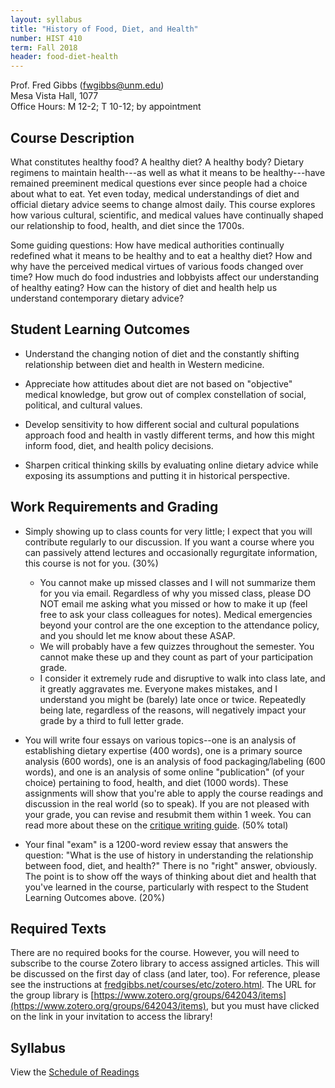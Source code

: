 ```yaml
---
layout: syllabus
title: "History of Food, Diet, and Health"
number: HIST 410
term: Fall 2018
header: food-diet-health
---
```


Prof. Fred Gibbs \([fwgibbs@unm.edu](mailto:fwgibbs@unm.edu)\)    
Mesa Vista Hall, 1077    
Office Hours: M 12-2; T 10-12; by appointment    


## Course Description

What constitutes healthy food? A healthy diet? A healthy body? Dietary regimens to maintain health---as well as what it means to be healthy---have remained preeminent medical questions ever since people had a choice about what to eat. Yet even today, medical understandings of diet and official dietary advice seems to change almost daily. This course explores how various cultural, scientific, and medical values have continually shaped our relationship to food, health, and diet since the 1700s.

Some guiding questions: How have medical authorities continually redefined what it means to be healthy and to eat a healthy diet? How and why have the perceived medical virtues of various foods changed over time? How much do food industries and lobbyists affect our understanding of healthy eating? How can the history of diet and health help us understand contemporary dietary advice?


## Student Learning Outcomes

* Understand the changing notion of diet and the constantly shifting relationship between diet and health in Western medicine.

* Appreciate how attitudes about diet are not based on "objective" medical knowledge, but grow out of complex constellation of social, political, and cultural values.

* Develop sensitivity to how different social and cultural populations approach food and health in vastly different terms, and how this might inform food, diet, and health policy decisions.

* Sharpen critical thinking skills by evaluating online dietary advice while exposing its assumptions and putting it in historical perspective.


## Work Requirements and Grading

* Simply showing up to class counts for very little; I expect that you will contribute regularly to our discussion. If you want a course where you can passively attend lectures and occasionally regurgitate information, this course is not for you. (30%)
    * You cannot make up missed classes and I will not summarize them for you via email. Regardless of why you missed class, please DO NOT email me asking what you missed or how to make it up (feel free to ask your class colleagues for notes). Medical emergencies beyond your control are the one exception to the attendance policy, and you should let me know about these ASAP.
    * We will probably have a few quizzes throughout the semester. You cannot make these up and they count as part of your participation grade.
    * I consider it extremely rude and disruptive to walk into class late, and it greatly aggravates me. Everyone makes mistakes, and I understand you might be (barely) late once or twice. Repeatedly being late, regardless of the reasons, will negatively impact your grade by a third to full letter grade.

* You will write four essays on various topics--one is an analysis of establishing dietary expertise (400 words), one is a primary source analysis (600 words), one is an analysis of food packaging/labeling (600 words), and one is an analysis of some online "publication" (of your choice) pertaining to food, health, and diet (1000 words). These assignments will show that you're able to apply the course readings and discussion in the real world (so to speak). If you are not pleased with your grade, you can revise and resubmit them within 1 week. You can read more about these on the [critique writing guide](http://fredgibbs.net/courses/etc/critique-writing-guide). (50% total)


* Your final "exam" is a 1200-word review essay that answers the question: "What is the use of history in understanding the relationship between food, diet, and health?" There is no "right" answer, obviously. The point is to show off the ways of thinking about diet and health that you've learned in the course, particularly with respect to the Student Learning Outcomes above. (20%)


## Required Texts
There are no required books for the course. However, you will need to subscribe to the course Zotero library to access assigned articles. This will be discussed on the first day of class (and later, too). For reference, please see the instructions at [fredgibbs.net/courses/etc/zotero.html](../etc/zotero.html). The URL for the group library is [https://www.zotero.org/groups/642043/items](https://www.zotero.org/groups/642043/items), but you must have clicked on the link in your invitation to access the library!


## Syllabus
View the [Schedule of Readings](schedule.html)
